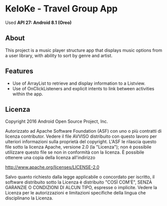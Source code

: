# KeloKe - Travel Group App

Used **API 27: Android 8.1 (Oreo)**

## About
This project is a music player structure app that displays music options from a user library, with ability to sort by genre and artist.

## Features
- Use of ArrayList to retrieve and display information to a Listview.
- Use of OnClickListeners and explicit intents to link between activities within the app.

## Licenza
Copyright 2016 Android Open Source Project, Inc.

Autorizzato ad Apache Software Foundation (ASF) con uno o più contratti di licenza contributor. Vedere il file AVVISO distribuito con questo lavoro per ulteriori informazioni sulla proprietà del copyright. L'ASF le rilascia questo file sotto la licenza Apache, versione 2.0 (la "Licenza"); non è possibile utilizzare questo file se non in conformità con la licenza. È possibile ottenere una copia della licenza all'indirizzo

http://www.apache.org/licenses/LICENSE-2.0

Salvo quanto richiesto dalla legge applicabile o concordato per iscritto, il software distribuito sotto la Licenza è distribuito "COSÌ COM'È", SENZA GARANZIE O CONDIZIONI DI ALCUN TIPO, espresse o implicite. Vedere la Licenza per le autorizzazioni e limitazioni specifiche della lingua che disciplinano la Licenza.
